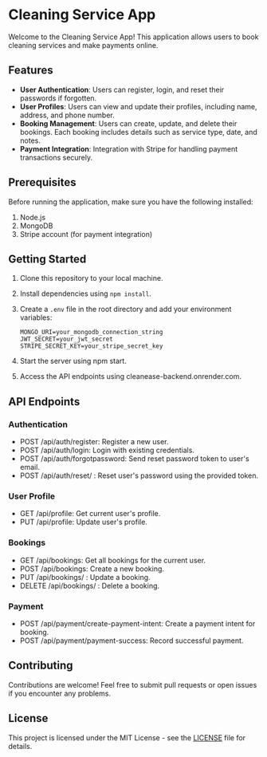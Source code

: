 # Cleaning Service App

Welcome to the Cleaning Service App! This application allows users to book cleaning services and make payments online.

## Features

- **User Authentication**: Users can register, login, and reset their passwords if forgotten.
- **User Profiles**: Users can view and update their profiles, including name, address, and phone number.
- **Booking Management**: Users can create, update, and delete their bookings. Each booking includes details such as service type, date, and notes.
- **Payment Integration**: Integration with Stripe for handling payment transactions securely.

## Prerequisites

Before running the application, make sure you have the following installed:

1. Node.js
2. MongoDB
3. Stripe account (for payment integration)

## Getting Started

1. Clone this repository to your local machine.
2. Install dependencies using `npm install`.
3. Create a `.env` file in the root directory and add your environment variables:

   ```env
   MONGO_URI=your_mongodb_connection_string
   JWT_SECRET=your_jwt_secret
   STRIPE_SECRET_KEY=your_stripe_secret_key
4. Start the server using npm start.
5. Access the API endpoints using cleanease-backend.onrender.com.

## API Endpoints
### Authentication

  -  POST /api/auth/register: Register a new user.
  -  POST /api/auth/login: Login with existing credentials.
  -  POST /api/auth/forgotpassword: Send reset password token to user's email.
  -  POST /api/auth/reset/
    : Reset user's password using the provided token.

### User Profile

  -  GET /api/profile: Get current user's profile.
  -  PUT /api/profile: Update user's profile.

### Bookings

  -  GET /api/bookings: Get all bookings for the current user.
  -  POST /api/bookings: Create a new booking.
  -  PUT /api/bookings/
    : Update a booking.
  -  DELETE /api/bookings/
    : Delete a booking.

### Payment

   - POST /api/payment/create-payment-intent: Create a payment intent for booking.
   - POST /api/payment/payment-success: Record successful payment.

## Contributing

Contributions are welcome! Feel free to submit pull requests or open issues if you encounter any problems.

## License

This project is licensed under the MIT License - see the [LICENSE](https://github.com/KavinPrasad2948/CleanEase_backend.git) file for details.   